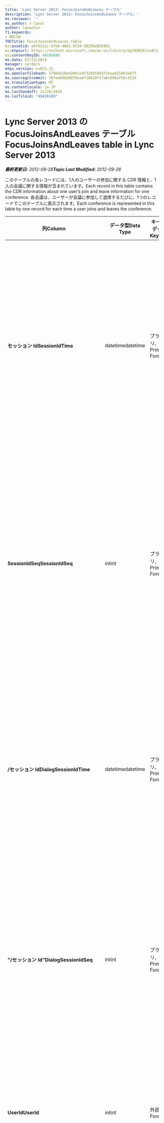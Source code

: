 ```yaml
---
title: 'Lync Server 2013: FocusJoinsAndLeaves テーブル'
description: 'Lync Server 2013: FocusJoinsAndLeaves テーブル。'
ms.reviewer: ''
ms.author: v-lanac
author: lanachin
f1.keywords:
- NOCSH
TOCTitle: FocusJoinsAndLeaves table
ms:assetid: e6f0212c-67e9-4061-8720-d0296e855991
ms:mtpsurl: https://technet.microsoft.com/en-us/library/Gg399026(v=OCS.15)
ms:contentKeyID: 48185690
ms.date: 07/23/2014
manager: serdars
mtps_version: v=OCS.15
ms.openlocfilehash: 5796de16ed204ce4f33935d937cbaa425d63a67f
ms.sourcegitcommit: 36fee89bb887bea4f18b19f17a8c69daf5bc423d
ms.translationtype: MT
ms.contentlocale: ja-JP
ms.lasthandoff: 11/26/2020
ms.locfileid: "49428109"
---
```

# <a name="focusjoinsandleaves-table-in-lync-server-2013"></a><span data-ttu-id="77251-103">Lync Server 2013 の FocusJoinsAndLeaves テーブル</span><span class="sxs-lookup"><span data-stu-id="77251-103">FocusJoinsAndLeaves table in Lync Server 2013</span></span>

<div data-xmlns="http://www.w3.org/1999/xhtml">

<div class="topic" data-xmlns="http://www.w3.org/1999/xhtml" data-msxsl="urn:schemas-microsoft-com:xslt" data-cs="https://msdn.microsoft.com/">

<div data-asp="https://msdn2.microsoft.com/asp">



</div>

<div id="mainSection">

<div id="mainBody"><span data-ttu-id="77251-104">

<span> </span></span><span class="sxs-lookup"><span data-stu-id="77251-104">

<span> </span></span></span>

<span data-ttu-id="77251-105">_**最終更新日:** 2012-09-28_</span><span class="sxs-lookup"><span data-stu-id="77251-105">_**Topic Last Modified:** 2012-09-28_</span></span>

<span data-ttu-id="77251-106">このテーブルの各レコードには、1人のユーザーの参加に関する CDR 情報と、1人の会議に関する情報が含まれています。</span><span class="sxs-lookup"><span data-stu-id="77251-106">Each record in this table contains the CDR information about one user’s join and leave information for one conference.</span></span> <span data-ttu-id="77251-107">各会議は、ユーザーが会議に参加して退席するたびに、1つのレコードでこのテーブルに表示されます。</span><span class="sxs-lookup"><span data-stu-id="77251-107">Each conference is represented in this table by one record for each time a user joins and leaves the conference.</span></span>


<table>
<colgroup>
<col style="width: 25%" />
<col style="width: 25%" />
<col style="width: 25%" />
<col style="width: 25%" />
</colgroup>
<thead>
<tr class="header">
<th><span data-ttu-id="77251-108">列</span><span class="sxs-lookup"><span data-stu-id="77251-108">Column</span></span></th>
<th><span data-ttu-id="77251-109">データ型</span><span class="sxs-lookup"><span data-stu-id="77251-109">Data Type</span></span></th>
<th><span data-ttu-id="77251-110">キー/インデックス</span><span class="sxs-lookup"><span data-stu-id="77251-110">Key/Index</span></span></th>
<th><span data-ttu-id="77251-111">詳細</span><span class="sxs-lookup"><span data-stu-id="77251-111">Details</span></span></th>
</tr>
</thead>
<tbody>
<tr class="odd">
<td><p><span data-ttu-id="77251-112"><strong>セッション Id</strong></span><span class="sxs-lookup"><span data-stu-id="77251-112"><strong>SessionIdTime</strong></span></span></p></td>
<td><p><span data-ttu-id="77251-113">datetime</span><span class="sxs-lookup"><span data-stu-id="77251-113">datetime</span></span></p></td>
<td><p><span data-ttu-id="77251-114">プライマリ、外部</span><span class="sxs-lookup"><span data-stu-id="77251-114">Primary, Foreign</span></span></p></td>
<td><p><span data-ttu-id="77251-115">会議インスタンスの時刻。</span><span class="sxs-lookup"><span data-stu-id="77251-115">Time of conference instance.</span></span> <span data-ttu-id="77251-116">電話会議インスタンスを一意に識別するために <strong>Sessionidseq</strong> と組み合わせて使用されます。</span><span class="sxs-lookup"><span data-stu-id="77251-116">Used in conjunction with <strong>SessionIdSeq</strong> to uniquely identify a conference instance.</span></span> <span data-ttu-id="77251-117">詳細については、「 <a href="lync-server-2013-conferences-table.md">Lync Server 2013 での会議の表</a> 」を参照してください。</span><span class="sxs-lookup"><span data-stu-id="77251-117">See the <a href="lync-server-2013-conferences-table.md">Conferences table in Lync Server 2013</a> for more information.</span></span></p></td>
</tr>
<tr class="even">
<td><p><span data-ttu-id="77251-118"><strong>SessionIdSeq</strong></span><span class="sxs-lookup"><span data-stu-id="77251-118"><strong>SessionIdSeq</strong></span></span></p></td>
<td><p><span data-ttu-id="77251-119">int</span><span class="sxs-lookup"><span data-stu-id="77251-119">int</span></span></p></td>
<td><p><span data-ttu-id="77251-120">プライマリ、外部</span><span class="sxs-lookup"><span data-stu-id="77251-120">Primary, Foreign</span></span></p></td>
<td><p><span data-ttu-id="77251-121">会議インスタンスを識別する ID 番号。</span><span class="sxs-lookup"><span data-stu-id="77251-121">ID number to identify the conference instance.</span></span> <span data-ttu-id="77251-122">電話会議インスタンスを一意に識別するために <strong>Sessionidtime</strong> と組み合わせて使用されます。</span><span class="sxs-lookup"><span data-stu-id="77251-122">Used in conjunction with <strong>SessionIdTime</strong> to uniquely identify a conference instance.</span></span> <span data-ttu-id="77251-123">詳細については、「 <a href="lync-server-2013-conferences-table.md">Lync Server 2013 での会議の表</a> 」を参照してください。</span><span class="sxs-lookup"><span data-stu-id="77251-123">See the <a href="lync-server-2013-conferences-table.md">Conferences table in Lync Server 2013</a> for more information.</span></span></p></td>
</tr>
<tr class="odd">
<td><p><span data-ttu-id="77251-124"><strong>/セッション Id</strong></span><span class="sxs-lookup"><span data-stu-id="77251-124"><strong>DialogSessionIdTime</strong></span></span></p></td>
<td><p><span data-ttu-id="77251-125">datetime</span><span class="sxs-lookup"><span data-stu-id="77251-125">datetime</span></span></p></td>
<td><p><span data-ttu-id="77251-126">プライマリ、外部</span><span class="sxs-lookup"><span data-stu-id="77251-126">Primary, Foreign</span></span></p></td>
<td><p><span data-ttu-id="77251-127">セッション要求の時刻。</span><span class="sxs-lookup"><span data-stu-id="77251-127">Time of session request.</span></span> <span data-ttu-id="77251-128">セッションを一意に識別するために <strong>Sessionidseq</strong> と組み合わせて使用されます。</span><span class="sxs-lookup"><span data-stu-id="77251-128">Used in conjunction with <strong>SessionIdSeq</strong> to uniquely identify a session.</span></span> <span data-ttu-id="77251-129">詳細については、「 <a href="lync-server-2013-dialogs-table.md">Lync Server 2013 のダイアログテーブル</a> 」を参照してください。</span><span class="sxs-lookup"><span data-stu-id="77251-129">See the <a href="lync-server-2013-dialogs-table.md">Dialogs table in Lync Server 2013</a> for more information.</span></span></p></td>
</tr>
<tr class="even">
<td><p><span data-ttu-id="77251-130"><strong>"/セッション Id"</strong></span><span class="sxs-lookup"><span data-stu-id="77251-130"><strong>DialogSessionIdSeq</strong></span></span></p></td>
<td><p><span data-ttu-id="77251-131">int</span><span class="sxs-lookup"><span data-stu-id="77251-131">int</span></span></p></td>
<td><p><span data-ttu-id="77251-132">プライマリ、外部</span><span class="sxs-lookup"><span data-stu-id="77251-132">Primary, Foreign</span></span></p></td>
<td><p><span data-ttu-id="77251-133">セッションを識別する ID 番号。</span><span class="sxs-lookup"><span data-stu-id="77251-133">ID number to identify the session.</span></span> <span data-ttu-id="77251-134">セッションを一意に識別するために <strong>Sessionidtime</strong> と組み合わせて使用されます。</span><span class="sxs-lookup"><span data-stu-id="77251-134">Used in conjunction with <strong>SessionIdTime</strong> to uniquely identify a session.</span></span> <span data-ttu-id="77251-135">詳細については、「 <a href="lync-server-2013-dialogs-table.md">Lync Server 2013 のダイアログテーブル</a> 」を参照してください。</span><span class="sxs-lookup"><span data-stu-id="77251-135">see the <a href="lync-server-2013-dialogs-table.md">Dialogs table in Lync Server 2013</a> for more information.</span></span></p></td>
</tr>
<tr class="odd">
<td><p><span data-ttu-id="77251-136"><strong>UserId</strong></span><span class="sxs-lookup"><span data-stu-id="77251-136"><strong>UserId</strong></span></span></p></td>
<td><p><span data-ttu-id="77251-137">int</span><span class="sxs-lookup"><span data-stu-id="77251-137">int</span></span></p></td>
<td><p><span data-ttu-id="77251-138">外部</span><span class="sxs-lookup"><span data-stu-id="77251-138">Foreign</span></span></p></td>
<td><p><span data-ttu-id="77251-139">このユーザーを識別する一意の番号です。 <a href="lync-server-2013-users-table.md">Lync Server 2013 の [ユーザー] テーブル</a>から参照されます。</span><span class="sxs-lookup"><span data-stu-id="77251-139">Unique number identifying this user, referenced from the <a href="lync-server-2013-users-table.md">Users table in Lync Server 2013</a>.</span></span></p></td>
</tr>
<tr class="even">
<td><p><span data-ttu-id="77251-140"><strong>FocusUserInstance</strong></span><span class="sxs-lookup"><span data-stu-id="77251-140"><strong>FocusUserInstance</strong></span></span></p></td>
<td><p><span data-ttu-id="77251-141">int</span><span class="sxs-lookup"><span data-stu-id="77251-141">int</span></span></p></td>
<td></td>
<td><p><span data-ttu-id="77251-142">ユーザーが複数のコンピューターまたはデバイスに同時にログオンしている場合は、 <strong>UserInstance</strong> を使って、ユーザーとデバイスの組み合わせを一意に識別します。</span><span class="sxs-lookup"><span data-stu-id="77251-142">If a user is logged on at multiple computers or devices at the same time, <strong>UserInstance</strong> is used to uniquely identify the user/device combination.</span></span></p></td>
</tr>
<tr class="odd">
<td><p><span data-ttu-id="77251-143"><strong>IsUserInternal</strong></span><span class="sxs-lookup"><span data-stu-id="77251-143"><strong>IsUserInternal</strong></span></span></p></td>
<td><p><span data-ttu-id="77251-144">bit</span><span class="sxs-lookup"><span data-stu-id="77251-144">bit</span></span></p></td>
<td><p> </p></td>
<td><p><span data-ttu-id="77251-145">ユーザーが内部からログオンしているかどうか。</span><span class="sxs-lookup"><span data-stu-id="77251-145">Whether the user logged on from internal or not.</span></span></p></td>
</tr>
<tr class="even">
<td><p><span data-ttu-id="77251-146"><strong>UserRole</strong></span><span class="sxs-lookup"><span data-stu-id="77251-146"><strong>UserRole</strong></span></span></p></td>
<td><p><span data-ttu-id="77251-147">int</span><span class="sxs-lookup"><span data-stu-id="77251-147">int</span></span></p></td>
<td><p> </p></td>
<td><p><span data-ttu-id="77251-148">会議でのこのユーザーの役割 (発表者や出席者など)</span><span class="sxs-lookup"><span data-stu-id="77251-148">This user’s role in the conference, such as Presenter or Attendee.</span></span></p></td>
</tr>
<tr class="odd">
<td><p><span data-ttu-id="77251-149"><strong>UserJoinTime</strong></span><span class="sxs-lookup"><span data-stu-id="77251-149"><strong>UserJoinTime</strong></span></span></p></td>
<td><p><span data-ttu-id="77251-150">datetime</span><span class="sxs-lookup"><span data-stu-id="77251-150">datetime</span></span></p></td>
<td><p> </p></td>
<td><p><span data-ttu-id="77251-151">このユーザーが会議に参加した時刻。</span><span class="sxs-lookup"><span data-stu-id="77251-151">The time this user joins the conference.</span></span></p></td>
</tr>
<tr class="even">
<td><p><span data-ttu-id="77251-152"><strong>UserLeaveTime</strong></span><span class="sxs-lookup"><span data-stu-id="77251-152"><strong>UserLeaveTime</strong></span></span></p></td>
<td><p><span data-ttu-id="77251-153">datetime</span><span class="sxs-lookup"><span data-stu-id="77251-153">datetime</span></span></p></td>
<td><p> </p></td>
<td><p><span data-ttu-id="77251-154">このユーザーが会議から退席した時刻。</span><span class="sxs-lookup"><span data-stu-id="77251-154">The time this user leaves the conference.</span></span></p></td>
</tr>
<tr class="odd">
<td><p><span data-ttu-id="77251-155"><strong>ClientVerId</strong></span><span class="sxs-lookup"><span data-stu-id="77251-155"><strong>ClientVerId</strong></span></span></p></td>
<td><p><span data-ttu-id="77251-156">int</span><span class="sxs-lookup"><span data-stu-id="77251-156">int</span></span></p></td>
<td><p><span data-ttu-id="77251-157">外部</span><span class="sxs-lookup"><span data-stu-id="77251-157">Foreign</span></span></p></td>
<td><p><span data-ttu-id="77251-158">ユーザーのクライアントソフトウェアのバージョン。 <a href="lync-server-2013-clientversions-table.md">Lync Server 2013 の Clientversions テーブル</a>に参照されます。</span><span class="sxs-lookup"><span data-stu-id="77251-158">Version of the user’s client software, referenced to the <a href="lync-server-2013-clientversions-table.md">ClientVersions table in Lync Server 2013</a>.</span></span></p></td>
</tr>
<tr class="even">
<td><p><span data-ttu-id="77251-159"><strong>UserEndpointId</strong></span><span class="sxs-lookup"><span data-stu-id="77251-159"><strong>UserEndpointId</strong></span></span></p></td>
<td><p><span data-ttu-id="77251-160">長さ</span><span class="sxs-lookup"><span data-stu-id="77251-160">uniqueIdentifier</span></span></p></td>
<td></td>
<td><p><span data-ttu-id="77251-161">電話会議で使用されるエンドポイントのグローバル一意識別子 (GUID)。</span><span class="sxs-lookup"><span data-stu-id="77251-161">Globally unique identifier (GUID) of the endpoint used in the conference.</span></span></p>
<p><span data-ttu-id="77251-162">このフィールドは、Microsoft Lync Server 2013 で導入されました。</span><span class="sxs-lookup"><span data-stu-id="77251-162">This field was introduced in Microsoft Lync Server 2013.</span></span></p></td>
</tr>
</tbody>
</table><span data-ttu-id="77251-163">


</div>

<span> </span>

</div>

</div>

</span><span class="sxs-lookup"><span data-stu-id="77251-163">


</div>

<span> </span>

</div>

</div>

</span></span></div>

